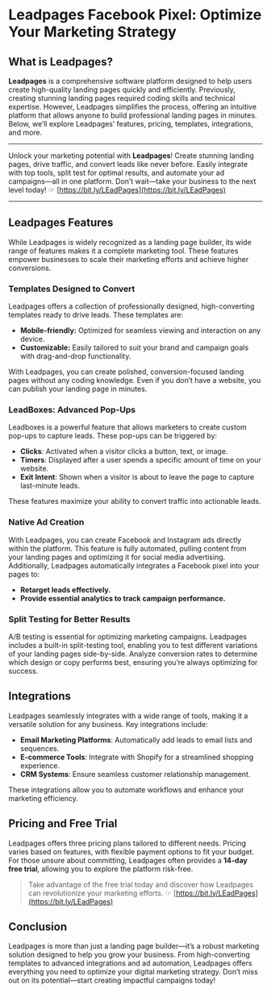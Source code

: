 # Leadpages Facebook Pixel: Optimize Your Marketing Strategy

## What is Leadpages?

**Leadpages** is a comprehensive software platform designed to help users create high-quality landing pages quickly and efficiently. Previously, creating stunning landing pages required coding skills and technical expertise. However, Leadpages simplifies the process, offering an intuitive platform that allows anyone to build professional landing pages in minutes. Below, we’ll explore Leadpages’ features, pricing, templates, integrations, and more.

---

Unlock your marketing potential with **Leadpages**! Create stunning landing pages, drive traffic, and convert leads like never before. Easily integrate with top tools, split test for optimal results, and automate your ad campaigns—all in one platform. Don’t wait—take your business to the next level today! ☞ [https://bit.ly/LEadPages](https://bit.ly/LEadPages)

---

## Leadpages Features

While Leadpages is widely recognized as a landing page builder, its wide range of features makes it a complete marketing tool. These features empower businesses to scale their marketing efforts and achieve higher conversions.

### Templates Designed to Convert

Leadpages offers a collection of professionally designed, high-converting templates ready to drive leads. These templates are:

- **Mobile-friendly:** Optimized for seamless viewing and interaction on any device.
- **Customizable:** Easily tailored to suit your brand and campaign goals with drag-and-drop functionality.

With Leadpages, you can create polished, conversion-focused landing pages without any coding knowledge. Even if you don’t have a website, you can publish your landing page in minutes.

### LeadBoxes: Advanced Pop-Ups

Leadboxes is a powerful feature that allows marketers to create custom pop-ups to capture leads. These pop-ups can be triggered by:

- **Clicks**: Activated when a visitor clicks a button, text, or image.
- **Timers**: Displayed after a user spends a specific amount of time on your website.
- **Exit Intent**: Shown when a visitor is about to leave the page to capture last-minute leads.

These features maximize your ability to convert traffic into actionable leads.

### Native Ad Creation

With Leadpages, you can create Facebook and Instagram ads directly within the platform. This feature is fully automated, pulling content from your landing pages and optimizing it for social media advertising. Additionally, Leadpages automatically integrates a Facebook pixel into your pages to:

- **Retarget leads effectively.**
- **Provide essential analytics to track campaign performance.**

### Split Testing for Better Results

A/B testing is essential for optimizing marketing campaigns. Leadpages includes a built-in split-testing tool, enabling you to test different variations of your landing pages side-by-side. Analyze conversion rates to determine which design or copy performs best, ensuring you’re always optimizing for success.

## Integrations

Leadpages seamlessly integrates with a wide range of tools, making it a versatile solution for any business. Key integrations include:

- **Email Marketing Platforms**: Automatically add leads to email lists and sequences.
- **E-commerce Tools**: Integrate with Shopify for a streamlined shopping experience.
- **CRM Systems**: Ensure seamless customer relationship management.

These integrations allow you to automate workflows and enhance your marketing efficiency.

## Pricing and Free Trial

Leadpages offers three pricing plans tailored to different needs. Pricing varies based on features, with flexible payment options to fit your budget. For those unsure about committing, Leadpages often provides a **14-day free trial**, allowing you to explore the platform risk-free.

> Take advantage of the free trial today and discover how Leadpages can revolutionize your marketing efforts. ☞ [https://bit.ly/LEadPages](https://bit.ly/LEadPages)

## Conclusion

Leadpages is more than just a landing page builder—it’s a robust marketing solution designed to help you grow your business. From high-converting templates to advanced integrations and ad automation, Leadpages offers everything you need to optimize your digital marketing strategy. Don’t miss out on its potential—start creating impactful campaigns today!
